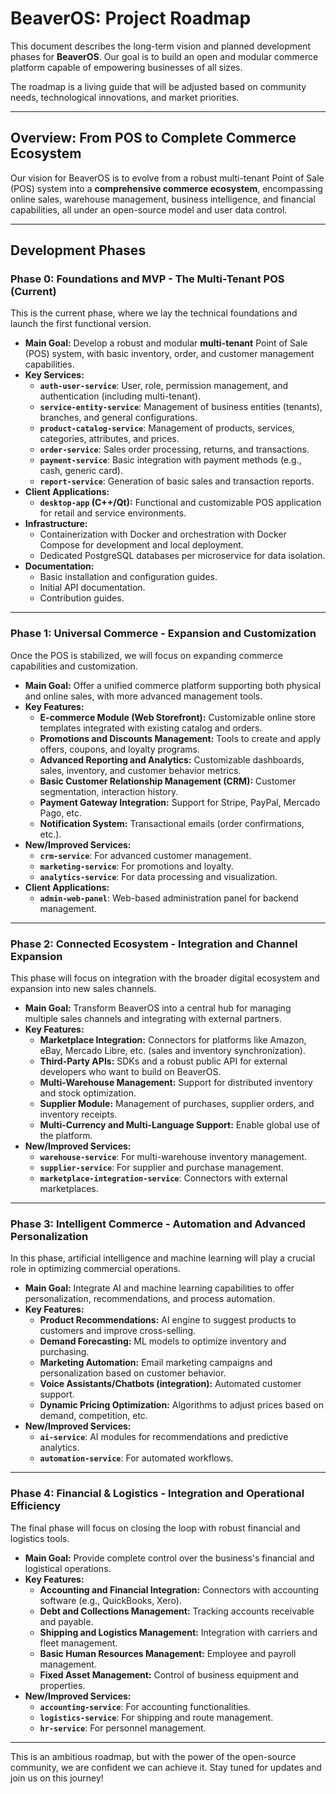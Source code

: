 # **BeaverOS: Project Roadmap**

This document describes the long-term vision and planned development phases for **BeaverOS**. Our goal is to build an open and modular commerce platform capable of empowering businesses of all sizes.

The roadmap is a living guide that will be adjusted based on community needs, technological innovations, and market priorities.

---

## **Overview: From POS to Complete Commerce Ecosystem**

Our vision for BeaverOS is to evolve from a robust multi-tenant Point of Sale (POS) system into a **comprehensive commerce ecosystem**, encompassing online sales, warehouse management, business intelligence, and financial capabilities, all under an open-source model and user data control.

---

## **Development Phases**

### **Phase 0: Foundations and MVP - The Multi-Tenant POS (Current)**

This is the current phase, where we lay the technical foundations and launch the first functional version.

* **Main Goal:** Develop a robust and modular **multi-tenant** Point of Sale (POS) system, with basic inventory, order, and customer management capabilities.
* **Key Services:**
    * **`auth-user-service`**: User, role, permission management, and authentication (including multi-tenant).
    * **`service-entity-service`**: Management of business entities (tenants), branches, and general configurations.
    * **`product-catalog-service`**: Management of products, services, categories, attributes, and prices.
    * **`order-service`**: Sales order processing, returns, and transactions.
    * **`payment-service`**: Basic integration with payment methods (e.g., cash, generic card).
    * **`report-service`**: Generation of basic sales and transaction reports.
* **Client Applications:**
    * **`desktop-app` (C++/Qt):** Functional and customizable POS application for retail and service environments.
* **Infrastructure:**
    * Containerization with Docker and orchestration with Docker Compose for development and local deployment.
    * Dedicated PostgreSQL databases per microservice for data isolation.
* **Documentation:**
    * Basic installation and configuration guides.
    * Initial API documentation.
    * Contribution guides.

---

### **Phase 1: Universal Commerce - Expansion and Customization**

Once the POS is stabilized, we will focus on expanding commerce capabilities and customization.

* **Main Goal:** Offer a unified commerce platform supporting both physical and online sales, with more advanced management tools.
* **Key Features:**
    * **E-commerce Module (Web Storefront):** Customizable online store templates integrated with existing catalog and orders.
    * **Promotions and Discounts Management:** Tools to create and apply offers, coupons, and loyalty programs.
    * **Advanced Reporting and Analytics:** Customizable dashboards, sales, inventory, and customer behavior metrics.
    * **Basic Customer Relationship Management (CRM):** Customer segmentation, interaction history.
    * **Payment Gateway Integration:** Support for Stripe, PayPal, Mercado Pago, etc.
    * **Notification System:** Transactional emails (order confirmations, etc.).
* **New/Improved Services:**
    * **`crm-service`**: For advanced customer management.
    * **`marketing-service`**: For promotions and loyalty.
    * **`analytics-service`**: For data processing and visualization.
* **Client Applications:**
    * **`admin-web-panel`**: Web-based administration panel for backend management.

---

### **Phase 2: Connected Ecosystem - Integration and Channel Expansion**

This phase will focus on integration with the broader digital ecosystem and expansion into new sales channels.

* **Main Goal:** Transform BeaverOS into a central hub for managing multiple sales channels and integrating with external partners.
* **Key Features:**
    * **Marketplace Integration:** Connectors for platforms like Amazon, eBay, Mercado Libre, etc. (sales and inventory synchronization).
    * **Third-Party APIs:** SDKs and a robust public API for external developers who want to build on BeaverOS.
    * **Multi-Warehouse Management:** Support for distributed inventory and stock optimization.
    * **Supplier Module:** Management of purchases, supplier orders, and inventory receipts.
    * **Multi-Currency and Multi-Language Support:** Enable global use of the platform.
* **New/Improved Services:**
    * **`warehouse-service`**: For multi-warehouse inventory management.
    * **`supplier-service`**: For supplier and purchase management.
    * **`marketplace-integration-service`**: Connectors with external marketplaces.

---

### **Phase 3: Intelligent Commerce - Automation and Advanced Personalization**

In this phase, artificial intelligence and machine learning will play a crucial role in optimizing commercial operations.

* **Main Goal:** Integrate AI and machine learning capabilities to offer personalization, recommendations, and process automation.
* **Key Features:**
    * **Product Recommendations:** AI engine to suggest products to customers and improve cross-selling.
    * **Demand Forecasting:** ML models to optimize inventory and purchasing.
    * **Marketing Automation:** Email marketing campaigns and personalization based on customer behavior.
    * **Voice Assistants/Chatbots (integration):** Automated customer support.
    * **Dynamic Pricing Optimization:** Algorithms to adjust prices based on demand, competition, etc.
* **New/Improved Services:**
    * **`ai-service`**: AI modules for recommendations and predictive analytics.
    * **`automation-service`**: For automated workflows.

---

### **Phase 4: Financial & Logistics - Integration and Operational Efficiency**

The final phase will focus on closing the loop with robust financial and logistics tools.

* **Main Goal:** Provide complete control over the business's financial and logistical operations.
* **Key Features:**
    * **Accounting and Financial Integration:** Connectors with accounting software (e.g., QuickBooks, Xero).
    * **Debt and Collections Management:** Tracking accounts receivable and payable.
    * **Shipping and Logistics Management:** Integration with carriers and fleet management.
    * **Basic Human Resources Management:** Employee and payroll management.
    * **Fixed Asset Management:** Control of business equipment and properties.
* **New/Improved Services:**
    * **`accounting-service`**: For accounting functionalities.
    * **`logistics-service`**: For shipping and route management.
    * **`hr-service`**: For personnel management.

---

This is an ambitious roadmap, but with the power of the open-source community, we are confident we can achieve it. Stay tuned for updates and join us on this journey!
